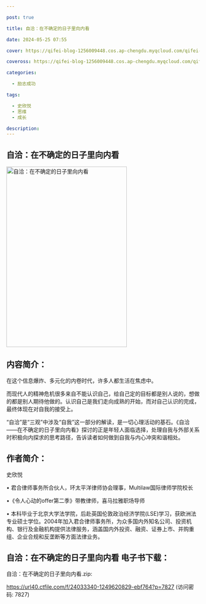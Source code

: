 ```yaml
---

post: true

title: 自洽：在不确定的日子里向内看

date: 2024-05-25 07:55

cover: https://qifei-blog-1256009448.cos.ap-chengdu.myqcloud.com/qifei-blog/663593010ea9cb14038ad939.jpg

coveross: https://qifei-blog-1256009448.cos.ap-chengdu.myqcloud.com/qifei-blog/663593010ea9cb14038ad939.jpg

categories:

  - 励志成功

tags:

  - 史欣悦
  - 思维
  - 成长

description:
---
```


## 自洽：在不确定的日子里向内看
<img alt="自洽：在不确定的日子里向内看 " class="aligncenter loading" data-was-processed="true" decoding="async" fetchpriority="high" height="471" src="https://qifei-blog-1256009448.cos.ap-chengdu.myqcloud.com/qifei-blog/663593010ea9cb14038ad939.jpg " style="cursor: zoom-in;" width="314"/>

## 内容简介：

在这个信息爆炸、多元化的内卷时代，许多人都生活在焦虑中。

而现代人的精神危机很多来自不能认识自己，给自己定的目标都是别人说的，想做的都是别人期待他做的。认识自己是我们走向成熟的开始，而对自己认识的完成，最终体现在对自我的接受上。

“自洽”是“三观”中涉及“自我”这一部分的解读，是一切心理活动的基石。《自洽——在不确定的日子里向内看》探讨的正是年轻人面临选择，处理自我与外部关系时积极向内探求的思考路径，告诉读者如何做到自我与内心冲突和谐相处。

## 作者简介：

史欣悦

• 君合律师事务所合伙人，环太平洋律师协会理事，Multilaw国际律师学院校长

•《令人心动的offer第二季》带教律师，喜马拉雅职场导师

• 本科毕业于北京大学法学院，后赴英国伦敦政治经济学院(LSE)学习，获欧洲法专业硕士学位。2004年加入君合律师事务所，为众多国内外知名公司、投资机构、银行及金融机构提供法律服务，涵盖国内外投资、融资、证券上市、并购重组、企业合规和反垄断等方面法律业务。

## 自洽：在不确定的日子里向内看 电子书下载：
自洽：在不确定的日子里向内看.zip: 

https://url40.ctfile.com/f/24033340-1249620829-ebf764?p=7827 (访问密码: 7827)
